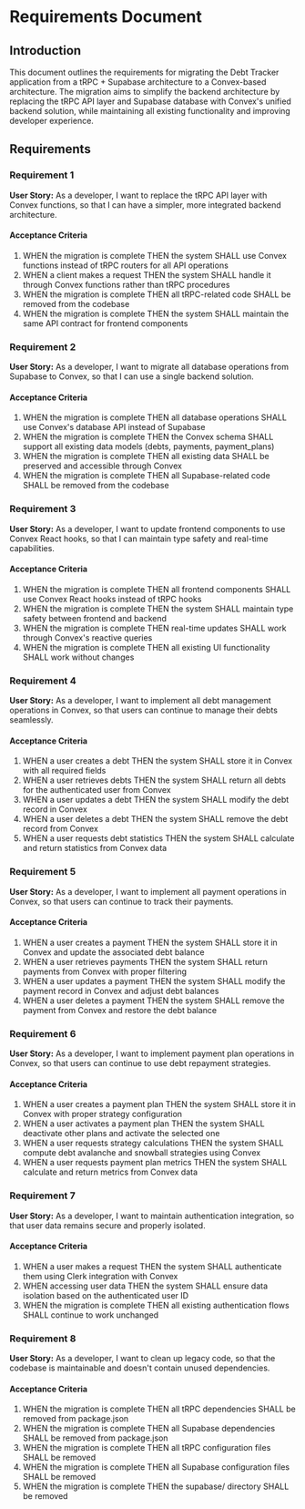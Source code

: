 # Requirements Document

## Introduction

This document outlines the requirements for migrating the Debt Tracker application from a tRPC + Supabase architecture to a Convex-based architecture. The migration aims to simplify the backend architecture by replacing the tRPC API layer and Supabase database with Convex's unified backend solution, while maintaining all existing functionality and improving developer experience.

## Requirements

### Requirement 1

**User Story:** As a developer, I want to replace the tRPC API layer with Convex functions, so that I can have a simpler, more integrated backend architecture.

#### Acceptance Criteria

1. WHEN the migration is complete THEN the system SHALL use Convex functions instead of tRPC routers for all API operations
2. WHEN a client makes a request THEN the system SHALL handle it through Convex functions rather than tRPC procedures
3. WHEN the migration is complete THEN all tRPC-related code SHALL be removed from the codebase
4. WHEN the migration is complete THEN the system SHALL maintain the same API contract for frontend components

### Requirement 2

**User Story:** As a developer, I want to migrate all database operations from Supabase to Convex, so that I can use a single backend solution.

#### Acceptance Criteria

1. WHEN the migration is complete THEN all database operations SHALL use Convex's database API instead of Supabase
2. WHEN the migration is complete THEN the Convex schema SHALL support all existing data models (debts, payments, payment_plans)
3. WHEN the migration is complete THEN all existing data SHALL be preserved and accessible through Convex
4. WHEN the migration is complete THEN all Supabase-related code SHALL be removed from the codebase

### Requirement 3

**User Story:** As a developer, I want to update frontend components to use Convex React hooks, so that I can maintain type safety and real-time capabilities.

#### Acceptance Criteria

1. WHEN the migration is complete THEN all frontend components SHALL use Convex React hooks instead of tRPC hooks
2. WHEN the migration is complete THEN the system SHALL maintain type safety between frontend and backend
3. WHEN the migration is complete THEN real-time updates SHALL work through Convex's reactive queries
4. WHEN the migration is complete THEN all existing UI functionality SHALL work without changes

### Requirement 4

**User Story:** As a developer, I want to implement all debt management operations in Convex, so that users can continue to manage their debts seamlessly.

#### Acceptance Criteria

1. WHEN a user creates a debt THEN the system SHALL store it in Convex with all required fields
2. WHEN a user retrieves debts THEN the system SHALL return all debts for the authenticated user from Convex
3. WHEN a user updates a debt THEN the system SHALL modify the debt record in Convex
4. WHEN a user deletes a debt THEN the system SHALL remove the debt record from Convex
5. WHEN a user requests debt statistics THEN the system SHALL calculate and return statistics from Convex data

### Requirement 5

**User Story:** As a developer, I want to implement all payment operations in Convex, so that users can continue to track their payments.

#### Acceptance Criteria

1. WHEN a user creates a payment THEN the system SHALL store it in Convex and update the associated debt balance
2. WHEN a user retrieves payments THEN the system SHALL return payments from Convex with proper filtering
3. WHEN a user updates a payment THEN the system SHALL modify the payment record in Convex and adjust debt balances
4. WHEN a user deletes a payment THEN the system SHALL remove the payment from Convex and restore the debt balance

### Requirement 6

**User Story:** As a developer, I want to implement payment plan operations in Convex, so that users can continue to use debt repayment strategies.

#### Acceptance Criteria

1. WHEN a user creates a payment plan THEN the system SHALL store it in Convex with proper strategy configuration
2. WHEN a user activates a payment plan THEN the system SHALL deactivate other plans and activate the selected one
3. WHEN a user requests strategy calculations THEN the system SHALL compute debt avalanche and snowball strategies using Convex
4. WHEN a user requests payment plan metrics THEN the system SHALL calculate and return metrics from Convex data

### Requirement 7

**User Story:** As a developer, I want to maintain authentication integration, so that user data remains secure and properly isolated.

#### Acceptance Criteria

1. WHEN a user makes a request THEN the system SHALL authenticate them using Clerk integration with Convex
2. WHEN accessing user data THEN the system SHALL ensure data isolation based on the authenticated user ID
3. WHEN the migration is complete THEN all existing authentication flows SHALL continue to work unchanged

### Requirement 8

**User Story:** As a developer, I want to clean up legacy code, so that the codebase is maintainable and doesn't contain unused dependencies.

#### Acceptance Criteria

1. WHEN the migration is complete THEN all tRPC dependencies SHALL be removed from package.json
2. WHEN the migration is complete THEN all Supabase dependencies SHALL be removed from package.json
3. WHEN the migration is complete THEN all tRPC configuration files SHALL be removed
4. WHEN the migration is complete THEN all Supabase configuration files SHALL be removed
5. WHEN the migration is complete THEN the supabase/ directory SHALL be removed
